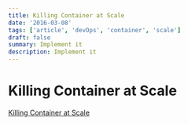 ```yaml
---
title: Killing Container at Scale
date: '2016-03-08'
tags: ['article', 'devOps', 'container', 'scale']
draft: false
summary: Implement it
description: Implement it
---
```


# Killing Container at Scale


[Killing Container at Scale](https://blog.repl.it/killing-containers-at-scale)


